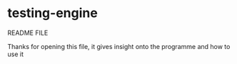 # testing-engine
README FILE

Thanks for opening this file, it gives insight onto the programme and how to use it
